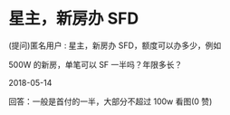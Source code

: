 # 星主，新房办 SFD

(提问)匿名用户 : 星主，新房办 SFD，额度可以办多少，例如

500W 的新房，单笔可以 SF 一半吗？年限多长？

2018-05-14

回答：一般是首付的一半，大部分不超过 100w 看图(0 赞)